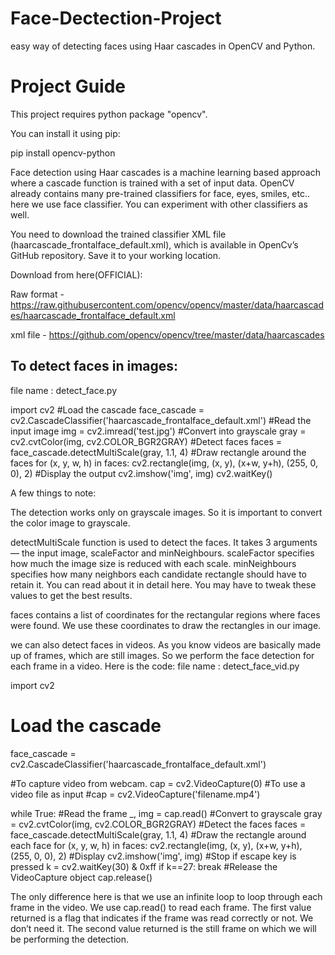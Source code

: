 # Face-Dectection-Project

easy way of detecting faces using Haar cascades in OpenCV and Python.

# Project Guide
This project requires python package "opencv".

You can install it using pip:

pip install opencv-python

Face detection using Haar cascades is a machine learning based approach where a cascade function is trained with a set of input data. OpenCV already contains many pre-trained classifiers for face, eyes, smiles, etc.. here we use face classifier. You can experiment with other classifiers as well.

You need to download the trained classifier XML file (haarcascade_frontalface_default.xml), which is available in OpenCv’s GitHub repository. Save it to your working location.

Download from here(OFFICIAL):

Raw format - https://raw.githubusercontent.com/opencv/opencv/master/data/haarcascades/haarcascade_frontalface_default.xml

xml file - https://github.com/opencv/opencv/tree/master/data/haarcascades

## To detect faces in images:
file name : detect_face.py

import cv2
#Load the cascade
face_cascade = cv2.CascadeClassifier('haarcascade_frontalface_default.xml')
#Read the input image
img = cv2.imread('test.jpg')
#Convert into grayscale
gray = cv2.cvtColor(img, cv2.COLOR_BGR2GRAY)
#Detect faces
faces = face_cascade.detectMultiScale(gray, 1.1, 4)
#Draw rectangle around the faces
for (x, y, w, h) in faces:
    cv2.rectangle(img, (x, y), (x+w, y+h), (255, 0, 0), 2)
#Display the output
cv2.imshow('img', img)
cv2.waitKey()



A few things to note:

The detection works only on grayscale images. So it is important to convert the color image to grayscale.

detectMultiScale function is used to detect the faces. It takes 3 arguments — the input image, scaleFactor and minNeighbours. scaleFactor specifies how much the image size is reduced with each scale. minNeighbours specifies how many neighbors each candidate rectangle should have to retain it. You can read about it in detail here. You may have to tweak these values to get the best results.

faces contains a list of coordinates for the rectangular regions where faces were found. We use these coordinates to draw the rectangles in our image.

we can also detect faces in videos. As you know videos are basically made up of frames, which are still images. So we perform the face detection for each frame in a video. Here is the code:
file name : detect_face_vid.py

import cv2
# Load the cascade
face_cascade = cv2.CascadeClassifier('haarcascade_frontalface_default.xml')

#To capture video from webcam. 
cap = cv2.VideoCapture(0)
#To use a video file as input 
#cap = cv2.VideoCapture('filename.mp4')

while True:
    #Read the frame
    _, img = cap.read()
    #Convert to grayscale
    gray = cv2.cvtColor(img, cv2.COLOR_BGR2GRAY)
    #Detect the faces
    faces = face_cascade.detectMultiScale(gray, 1.1, 4)
    #Draw the rectangle around each face
    for (x, y, w, h) in faces:
        cv2.rectangle(img, (x, y), (x+w, y+h), (255, 0, 0), 2)
    #Display
    cv2.imshow('img', img)
    #Stop if escape key is pressed
    k = cv2.waitKey(30) & 0xff
    if k==27:
        break
#Release the VideoCapture object
cap.release()

The only difference here is that we use an infinite loop to loop through each frame in the video. We use cap.read() to read each frame. The first value returned is a flag that indicates if the frame was read correctly or not. We don’t need it. The second value returned is the still frame on which we will be performing the detection.



